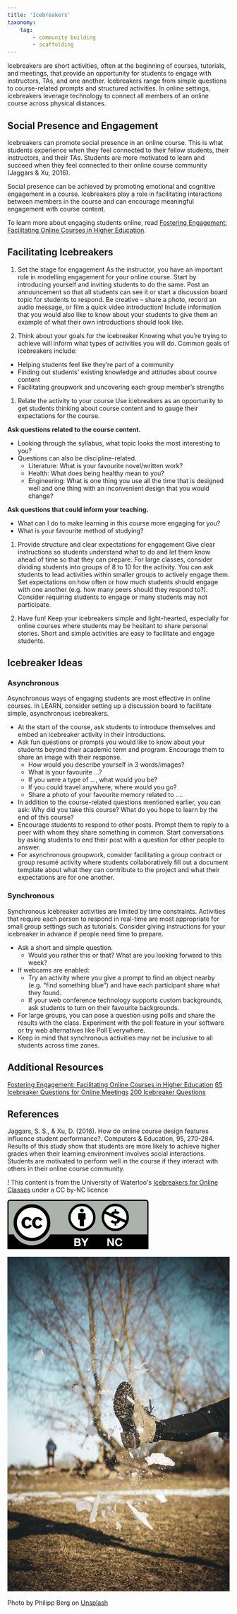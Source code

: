 ```yaml
---
title: 'Icebreakers'
taxonomy:
    tag:
        - community building
        - scaffolding
---
```


Icebreakers are short activities, often at the beginning of courses, tutorials, and meetings, that provide an opportunity for students to engage with instructors, TAs, and one another. Icebreakers range from simple questions to course-related prompts and structured activities. In online settings, icebreakers leverage technology to connect all members of an online course across physical distances.

## Social Presence and Engagement
Icebreakers can promote social presence in an online course. This is what students experience when they feel connected to their fellow students, their instructors, and their TAs. Students are more motivated to learn and succeed when they feel connected to their online course community (Jaggars & Xu, 2016).

Social presence can be achieved by promoting emotional and cognitive engagement in a course. Icebreakers play a role in facilitating interactions between members in the course and can encourage meaningful engagement with course content.

To learn more about engaging students online, read [Fostering Engagement: Facilitating Online Courses in Higher Education](https://contensis.uwaterloo.ca/sites/open/courses/FEFOCHE/toc/home/home.aspx).

## Facilitating Icebreakers
1. Set the stage for engagement
As the instructor, you have an important role in modelling engagement for your online course. Start by introducing yourself and inviting students to do the same. Post an announcement so that all students can see it or start a discussion board topic for students to respond. Be creative – share a photo, record an audio message, or film a quick video introduction! Include information that you would also like to know about your students to give them an example of what their own introductions should look like.

1. Think about your goals for the icebreaker
Knowing what you’re trying to achieve will inform what types of activities you will do. Common goals of icebreakers include:

- Helping students feel like they’re part of a community
- Finding out students’ existing knowledge and attitudes about course content
- Facilitating groupwork and uncovering each group member’s strengths

1. Relate the activity to your course
Use icebreakers as an opportunity to get students thinking about course content and to gauge their expectations for the course.

**Ask questions related to the course content.**
- Looking through the syllabus, what topic looks the most interesting to you?
- Questions can also be discipline-related.
  - Literature: What is your favourite novel/written work?
  - Health: What does being healthy mean to you?
  - Engineering: What is one thing you use all the time that is designed well and one thing with an inconvenient design that you would change?

**Ask questions that could inform your teaching.**
- What can I do to make learning in this course more engaging for you?
- What is your favourite method of studying?

1. Provide structure and clear expectations for engagement
Give clear instructions so students understand what to do and let them know ahead of time so that they can prepare.  For large classes, consider dividing students into groups of 8 to 10 for the activity. You can ask students to lead activities within smaller groups to actively engage them.
Set expectations on how often or how much students should engage with one another (e.g. how many peers should they respond to?). Consider requiring students to engage or many students may not participate.

1. Have fun!
Keep your icebreakers simple and light-hearted, especially for online courses where students may be hesitant to share personal stories. Short and simple activities are easy to facilitate and engage students.

## Icebreaker Ideas
### Asynchronous
Asynchronous ways of engaging students are most effective in online courses. In LEARN, consider setting up a discussion board to facilitate simple, asynchronous icebreakers.

- At the start of the course, ask students to introduce themselves and embed an icebreaker activity in their introductions.  
- Ask fun questions or prompts you would like to know about your students beyond their academic term and program. Encourage them to share an image with their response.  
  - How would you describe yourself in 3 words/images?
  - What is your favourite ...?
  - If you were a type of ..., what would you be?
  - If you could travel anywhere, where would you go?
  - Share a photo of your favourite memory related to ....  
- In addition to the course-related questions mentioned earlier, you can ask:
Why did you take this course? What do you hope to learn by the end of this course?  
- Encourage students to respond to other posts. Prompt them to reply to a peer with whom they share something in common. Start conversations by asking students to end their post with a question for other people to answer.  
- For asynchronous groupwork, consider facilitating a group contract or group resumé  activity where students collaboratively fill out a document template about what they can contribute to the project and what their expectations are for one another.

### Synchronous
Synchronous icebreaker activities are limited by time constraints. Activities that require each person to respond in real-time are most appropriate for small group settings such as tutorials. Consider giving instructions for your icebreaker in advance if people need time to prepare.

- Ask a short and simple question.
  - Would you rather this or that? What are you looking forward to this week?
- If webcams are enabled:
  - Try an activity where you give a prompt to find an object nearby (e.g. “find something blue”) and have each participant share what they found.
  - If your web conference technology supports custom backgrounds, ask students to turn on their favourite backgrounds.
- For large groups, you can pose a question using polls and share the results with the class. Experiment with the poll feature in your software or try web alternatives like Poll Everywhere.
- Keep in mind that synchronous activities may not be inclusive to all students across time zones.

## Additional Resources
[Fostering Engagement: Facilitating Online Courses in Higher Education](https://contensis.uwaterloo.ca/sites/open/courses/FEFOCHE/toc/home/home.aspx)
[65 Icebreaker Questions for Online Meetings](https://www.canr.msu.edu/news/65-icebreaker-questions-for-online-meetings)
[200 Icebreaker Questions](https://conversationstartersworld.com/icebreaker-questions/)


## References
Jaggars, S. S., & Xu, D. (2016). How do online course design features influence student performance?. Computers & Education, 95, 270-284.
Results of this study show that students are more likely to achieve higher grades when their learning environment involves social interactions. Students are motivated to perform well in the course if they interact with others in their online course community.

! This content is from the University of Waterloo's [Icebreakers for Online Classes](https://uwaterloo.ca/centre-for-teaching-excellence/teaching-resources/teaching-tips/inclusive-instructional-practices/icebreakers-online-classes) under a CC by-NC licence

![](320px-Cc-by-nc_icon.png)

![](philipp-berg-R56JrFjhBcI-unsplash.jpg)

Photo by Philipp Berg on [Unsplash](https://unsplash.com/photos/R56JrFjhBcI?utm_source=unsplash&utm_medium=referral&utm_content=creditShareLink)
